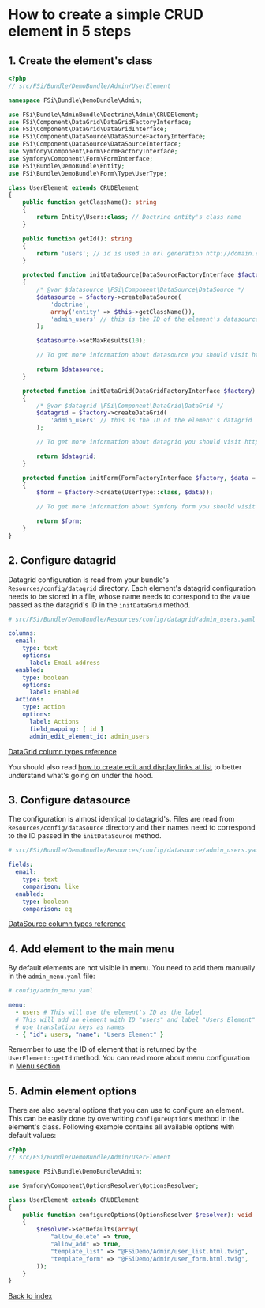 # How to create a simple CRUD element in 5 steps

## 1. Create the element's class

```php
<?php
// src/FSi/Bundle/DemoBundle/Admin/UserElement

namespace FSi\Bundle\DemoBundle\Admin;

use FSi\Bundle\AdminBundle\Doctrine\Admin\CRUDElement;
use FSi\Component\DataGrid\DataGridFactoryInterface;
use FSi\Component\DataGrid\DataGridInterface;
use FSi\Component\DataSource\DataSourceFactoryInterface;
use FSi\Component\DataSource\DataSourceInterface;
use Symfony\Component\Form\FormFactoryInterface;
use Symfony\Component\Form\FormInterface;
use FSi\Bundle\DemoBundle\Entity;
use FSi\Bundle\DemoBundle\Form\Type\UserType;

class UserElement extends CRUDElement
{
    public function getClassName(): string
    {
        return Entity\User::class; // Doctrine entity's class name
    }

    public function getId(): string
    {
        return 'users'; // id is used in url generation http://domain.com/admin/{id}/list
    }

    protected function initDataSource(DataSourceFactoryInterface $factory): DataSourceInterface
    {
        /* @var $datasource \FSi\Component\DataSource\DataSource */
        $datasource = $factory->createDataSource(
            'doctrine',
            array('entity' => $this->getClassName()),
            'admin_users' // this is the ID of the element's datasource
        );

        $datasource->setMaxResults(10);

        // To get more information about datasource you should visit https://github.com/fsi-open/datasource-bundle/blob/master/Resources/docs/basic_usage.md

        return $datasource;
    }

    protected function initDataGrid(DataGridFactoryInterface $factory): DataGridInterface
    {
        /* @var $datagrid \FSi\Component\DataGrid\DataGrid */
        $datagrid = $factory->createDataGrid(
            'admin_users' // this is the ID of the element's datagrid
        );

        // To get more information about datagrid you should visit https://github.com/fsi-open/datagrid-bundle/blob/master/Resources/docs/basic_usage.md

        return $datagrid;
    }

    protected function initForm(FormFactoryInterface $factory, $data = null): FormInterface
    {
        $form = $factory->create(UserType::class, $data));

        // To get more information about Symfony form you should visit http://symfony.com/doc/current/book/forms.html

        return $form;
    }
}
```

## 2. Configure datagrid

Datagrid configuration is read from your bundle's `Resources/config/datagrid`
directory. Each element's datagrid configuration needs to be stored in a file,
whose name needs to correspond to the value passed as the datagrid's ID in the
`initDataGrid` method.

```yaml
# src/FSi/Bundle/DemoBundle/Resources/config/datagrid/admin_users.yaml

columns:
  email:
    type: text
    options:
      label: Email address
  enabled:
    type: boolean
    options:
      label: Enabled
  actions:
    type: action
    options:
      label: Actions
      field_mapping: [ id ]
      admin_edit_element_id: admin_users
```

[DataGrid column types reference](https://github.com/fsi-open/datagrid-bundle/blob/master/Resources/docs/columns.md)

You should also read [how to create edit and display links at list](how_to_create_edit_link_at_list.md) to better
understand what's going on under the hood.

## 3. Configure datasource

The configuration is almost identical to datagrid's. Files are read from `Resources/config/datasource`
directory and their names need to correspond to the ID passed in the `initDataSource` method.

```yaml
# src/FSi/Bundle/DemoBundle/Resources/config/datasource/admin_users.yaml

fields:
  email:
    type: text
    comparison: like
  enabled:
    type: boolean
    comparison: eq
```

[DataSource column types reference](https://github.com/fsi-open/datasource-bundle/blob/master/Resources/docs/columns.md)

## 4. Add element to the main menu

By default elements are not visible in menu. You need to add them manually in the `admin_menu.yaml` file:

```yaml
# config/admin_menu.yaml

menu:
  - users # This will use the element's ID as the label
  # This will add an element with ID "users" and label "Users Element" - you can also
  # use translation keys as names
  - { "id": users, "name": "Users Element" }

```

Remember to use the ID of element that is returned by the ``UserElement::getId`` method.
You can read more about menu configuration in [Menu section](menu.md)

## 5. Admin element options

There are also several options that you can use to configure an element.
This can be easily done by overwriting ``configureOptions`` method in the element's class.
Following example contains all available options with default values:

```php
<?php
// src/FSi/Bundle/DemoBundle/Admin/UserElement

namespace FSi\Bundle\DemoBundle\Admin;

use Symfony\Component\OptionsResolver\OptionsResolver;

class UserElement extends CRUDElement
{
    public function configureOptions(OptionsResolver $resolver): void
    {
        $resolver->setDefaults(array(
            "allow_delete" => true,
            "allow_add" => true,
            "template_list" => "@FSiDemo/Admin/user_list.html.twig",
            "template_form" => "@FSiDemo/Admin/user_form.html.twig",
        ));
    }
}
```

[Back to index](index.md)
